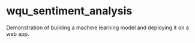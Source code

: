 # wqu_sentiment_analysis
Demonstration of building a machine learning model and deploying it on a web app.
